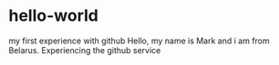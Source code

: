 # hello-world
my first experience with github
Hello, my name is Mark and i am from Belarus. Experiencing the github service
